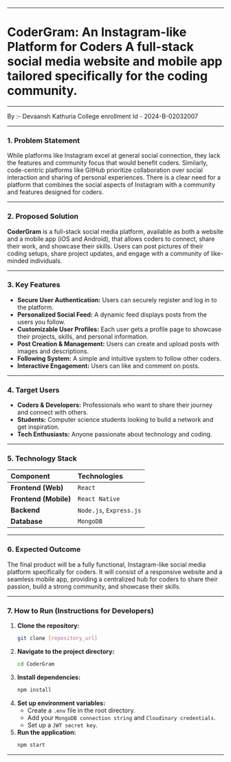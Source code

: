 -----

# **CoderGram: An Instagram-like Platform for Coders** A full-stack social media website and mobile app tailored specifically for the coding community.

-----

By :- Devaansh Kathuria 
College enrollment Id - 2024-B-02032007

-----

### **1. Problem Statement**

While platforms like Instagram excel at general social connection, they lack the features and community focus that would benefit coders. Similarly, code-centric platforms like GitHub prioritize collaboration over social interaction and sharing of personal experiences. There is a clear need for a platform that combines the social aspects of Instagram with a community and features designed for coders.

-----

### **2. Proposed Solution**

**CoderGram** is a full-stack social media platform, available as both a website and a mobile app (iOS and Android), that allows coders to connect, share their work, and showcase their skills. Users can post pictures of their coding setups, share project updates, and engage with a community of like-minded individuals.

-----

### **3. Key Features**

  * **Secure User Authentication:** Users can securely register and log in to the platform.
  * **Personalized Social Feed:** A dynamic feed displays posts from the users you follow.
  * **Customizable User Profiles:** Each user gets a profile page to showcase their projects, skills, and personal information.
  * **Post Creation & Management:** Users can create and upload posts with images and descriptions.
  * **Following System:** A simple and intuitive system to follow other coders.
  * **Interactive Engagement:** Users can like and comment on posts.

-----

### **4. Target Users**

  * **Coders & Developers:** Professionals who want to share their journey and connect with others.
  * **Students:** Computer science students looking to build a network and get inspiration.
  * **Tech Enthusiasts:** Anyone passionate about technology and coding.

-----

### **5. Technology Stack**

| **Component** | **Technologies** |
| :--- | :--- |
| **Frontend (Web)** | `React` |
| **Frontend (Mobile)** | `React Native` |
| **Backend** | `Node.js`, `Express.js` |
| **Database** | `MongoDB`|

-----

### **6. Expected Outcome**

The final product will be a fully functional, Instagram-like social media platform specifically for coders. It will consist of a responsive website and a seamless mobile app, providing a centralized hub for coders to share their passion, build a strong community, and showcase their skills.

-----

### **7. How to Run (Instructions for Developers)**

1.  **Clone the repository:**
    ```bash
    git clone [repository_url]
    ```
2.  **Navigate to the project directory:**
    ```bash
    cd CoderGram
    ```
3.  **Install dependencies:**
    ```bash
    npm install
    ```
4.  **Set up environment variables:**
      * Create a `.env` file in the root directory.
      * Add your `MongoDB connection string` and `Cloudinary credentials`.
      * Set up a `JWT secret key`.
5.  **Run the application:**
    ```bash
    npm start
    ```
-----
